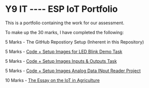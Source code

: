 # Y9 IT ----  ESP IoT Portfolio
This is a portfolio containing the work for our assessment.

To make up the 30 marks, I have completed the following:

5 Marks - The GitHub Repostiory Setup (Inherent in this Repository)

5 Marks - [Code + Setup Images for LED Blink Demo Task](Blinking%20LED%20Project/)

5 Marks - [Code + Setup Images Inputs & Outputs Task](Button%20Press%20Input%20Output%20/)

5 Marks - [Code + Setup Images Analog Data INput Reader Project](Analog%20Data%20Input%20Reader%20Project/)

10 Marks - [The Essay on the IoT in Agriculture](IoT%20in%20Agriculture%20Essay/)


